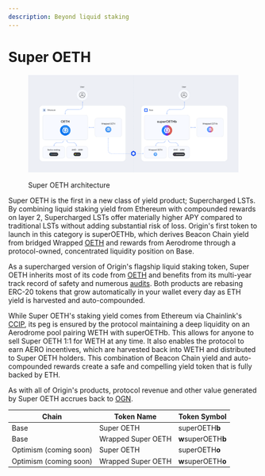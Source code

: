```yaml
---
description: Beyond liquid staking
---
```


# Super OETH

<figure><picture><source srcset="../../.gitbook/assets/diagram-dark.svg" media="(prefers-color-scheme: dark)"><img src="../../.gitbook/assets/diagram-light.svg" alt=""></picture><figcaption><p>Super OETH architecture</p></figcaption></figure>

Super OETH is the first in a new class of yield product; Supercharged LSTs. By combining liquid staking yield from Ethereum with compounded rewards on layer 2, Supercharged LSTs offer materially higher APY compared to traditional LSTs without adding substantial risk of loss. Origin's first token to launch in this category is superOETHb, which derives Beacon Chain yield from bridged Wrapped [OETH](../oeth/) and rewards from Aerodrome through a protocol-owned, concentrated liquidity position on Base.

As a supercharged version of Origin's flagship liquid staking token, Super OETH inherits most of its code from [OETH](../oeth/) and benefits from its multi-year track record of safety and numerous [audits](../../security-and-risk/audits.md). Both products are rebasing ERC-20 tokens that grow automatically in your wallet every day as ETH yield is harvested and auto-compounded.

While Super OETH's staking yield comes from Ethereum via Chainlink's [CCIP](https://chain.link/cross-chain), its peg is ensured by the protocol maintaining a deep liquidity on an Aerodrome pool pairing WETH with superOETHb. This allows for anyone to sell Super OETH 1:1 for WETH at any time. It also enables the protocol to earn AERO incentives, which are harvested back into WETH and distributed to Super OETH holders. This combination of Beacon Chain yield and auto-compounded rewards create a safe and compelling yield token that is fully backed by ETH.

As with all of Origin's products, protocol revenue and other value generated by Super OETH accrues back to [OGN](broken-reference).

| Chain                  | Token Name         | Token Symbol        |
| ---------------------- | ------------------ | ------------------- |
| Base                   | Super OETH         | superOETH**b**      |
| Base                   | Wrapped Super OETH | **w**superOETH**b** |
| Optimism (coming soon) | Super OETH         | superOETH**o**      |
| Optimism (coming soon) | Wrapped Super OETH | **w**superOETH**o** |
